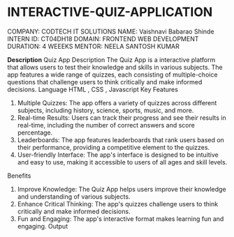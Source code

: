 # INTERACTIVE-QUIZ-APPLICATION
COMPANY: CODTECH IT SOLUTIONS
NAME: Vaishnavi Babarao Shinde
INTERN ID: CT04DH18
DOMAIN: FRONTEND WEB DEVELOPMENT
DURATION: 4 WEEEKS
MENTOR: NEELA SANTOSH KUMAR

**Description**
Quiz App Description
The Quiz App is a interactive platform that allows users to test their knowledge and skills in various subjects. The app features a wide range of quizzes, each consisting of multiple-choice questions that challenge users to think critically and make informed decisions.
Language 
HTML , CSS , Javascript
Key Features
1. Multiple Quizzes: The app offers a variety of quizzes across different subjects, including history, science, sports, music, and more.
2. Real-time Results: Users can track their progress and see their results in real-time, including the number of correct answers and score percentage.
3. Leaderboards: The app features leaderboards that rank users based on their performance, providing a competitive element to the quizzes.
4. User-friendly Interface: The app's interface is designed to be intuitive and easy to use, making it accessible to users of all ages and skill levels.

Benefits
1. Improve Knowledge: The Quiz App helps users improve their knowledge and understanding of various subjects.
2. Enhance Critical Thinking: The app's quizzes challenge users to think critically and make informed decisions.
3. Fun and Engaging: The app's interactive format makes learning fun and engaging.
Output

